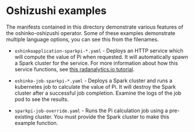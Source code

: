 # Oshizushi examples

The manifests contained in this directory demonstrate various features of the
oshinko-oshizushi operator. Some of these examples demonstrate multiple
language options, you can see this from the filenames.

* `oshinkoapplication-sparkpi-*.yaml` - Deploys an HTTP service which will compute the
  value of Pi when requested. It will automatically spawn a Spark cluster for
  the service. For more information about how this service functions, see
  [this radanalytics.io tutorial](https://radanalytics.io/my-first-radanalytics-app.html).

* `oshinko-job-sparkpi-*.yaml` - Deploys a Spark cluster and runs a kubernetes job to
  calculate the value of Pi. It will destroy the Spark cluster after a
  successful job completion. Examine the logs of the job pod to see the results.

* `sparkpi-job-override.yaml` - Runs the Pi calculation job using a pre-existing
  cluster. You must provide the Spark cluster to make this example function.
